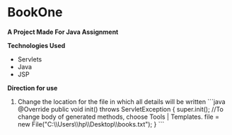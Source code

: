 # BookOne

**A Project Made For Java Assignment**

**Technologies Used**
<ul>
  <li>Servlets</li>
  <li>Java</li>
  <li>JSP</li>
 </ul>
 
 **Direction for use**
 <ol>
  <li>Change the location for the file in which all details will be written
    ```java
    @Override
    public void init() throws ServletException {
        super.init(); //To change body of generated methods, choose Tools | Templates.
        file = new File("C:\\Users\\hp\\Desktop\\books.txt");
    }
    ```
  </li>
 </ol>
